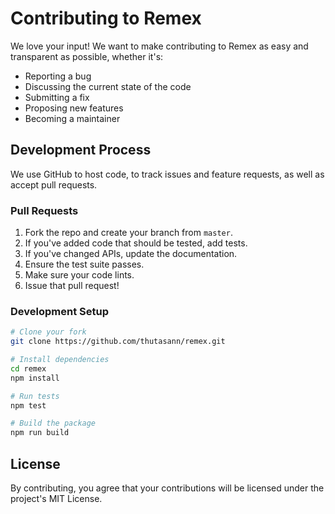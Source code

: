 # Contributing to Remex

We love your input! We want to make contributing to Remex as easy and transparent as possible, whether it's:

- Reporting a bug
- Discussing the current state of the code
- Submitting a fix
- Proposing new features
- Becoming a maintainer

## Development Process

We use GitHub to host code, to track issues and feature requests, as well as accept pull requests.

### Pull Requests

1. Fork the repo and create your branch from `master`.
2. If you've added code that should be tested, add tests.
3. If you've changed APIs, update the documentation.
4. Ensure the test suite passes.
5. Make sure your code lints.
6. Issue that pull request!

### Development Setup

```bash
# Clone your fork
git clone https://github.com/thutasann/remex.git

# Install dependencies
cd remex
npm install

# Run tests
npm test

# Build the package
npm run build
```

## License

By contributing, you agree that your contributions will be licensed under the project's MIT License.
